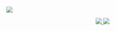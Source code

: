 <br>
<center></center><img src="https://komarev.com/ghpvc/?username=Chapuzas-SA&color=blueviolet"></center>
<br />
<p align="center">
<a href="https://github.com/Chapuzas-SA">
  <img src="https://github-readme-stats-eight-theta.vercel.app/api?username=Chapuzas-SA&show_icons=true&theme=radical&include_all_commits=true&count_private=true" />
</a>
<a href="https://github.com/Chapuzas-SA">
  <img src="https://github-readme-stats-eight-theta.vercel.app/api/top-langs/?username=Chapuzas-SA&layout=compact&theme=radical" />
</a>
</p>
